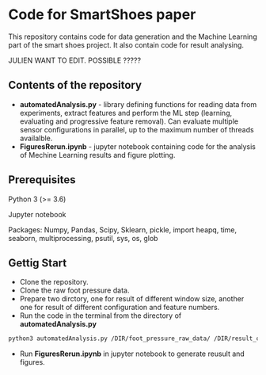 # Code for SmartShoes paper
This repository contains code for data generation and the Machine Learning part of the smart shoes project. It also contain code for result analysing.

JULIEN WANT TO EDIT.
POSSIBLE ?????

## Contents of the repository
* **automatedAnalysis.py** - library defining functions for reading data from experiments, extract features and perform the ML step (learning, evaluating and progressive feature removal). Can evaluate multiple sensor configurations in parallel, up to the maximum number of threads availalble.
* **FiguresRerun.ipynb** - jupyter notebook containing code for the analysis of Mechine Learning results and figure plotting.

## Prerequisites
Python 3 (>= 3.6)

Jupyter notebook

Packages: Numpy, Pandas, Scipy, Sklearn, pickle, import heapq, time, seaborn, multiprocessing, psutil, sys, os, glob
## Gettig Start
* Clone the repository.
* Clone the raw foot pressure data.
* Prepare two dirctory, one for result of different window size, another one for result of different configuration and feature numbers.
* Run the code in the terminal from the directory of **automatedAnalysis.py** 

```bash
python3 automatedAnalysis.py /DIR/foot_pressure_raw_data/ /DIR/result_of_different_configs/ /DIR/result_of_different_window_size/ 
```
* Run **FiguresRerun.ipynb** in jupyter notebook to generate reusult and figures.



